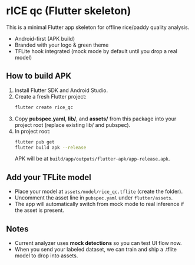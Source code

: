 # rICE qc (Flutter skeleton)

This is a minimal Flutter app skeleton for offline rice/paddy quality analysis.
- Android-first (APK build)
- Branded with your logo & green theme
- TFLite hook integrated (mock mode by default until you drop a real model)

## How to build APK
1) Install Flutter SDK and Android Studio.
2) Create a fresh Flutter project:
   ```bash
   flutter create rice_qc
   ```
3) Copy **pubspec.yaml**, **lib/**, and **assets/** from this package into your project root (replace existing lib/ and pubspec).
4) In project root:
   ```bash
   flutter pub get
   flutter build apk --release
   ```
   APK will be at `build/app/outputs/flutter-apk/app-release.apk`.

## Add your TFLite model
- Place your model at `assets/model/rice_qc.tflite` (create the folder).
- Uncomment the asset line in `pubspec.yaml` under `flutter/assets`.
- The app will automatically switch from mock mode to real inference if the asset is present.

## Notes
- Current analyzer uses **mock detections** so you can test UI flow now.
- When you send your labeled dataset, we can train and ship a .tflite model to drop into assets.
